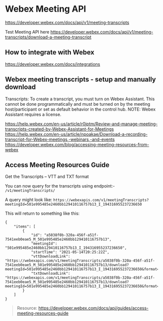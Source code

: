 # Webex Meeting API
https://developer.webex.com/docs/api/v1/meeting-transcripts

Test Meeting API here
https://developer.webex.com/docs/api/v1/meeting-transcripts/download-a-meeting-transcript

## How to integrate with Webex
https://developer.webex.com/docs/integrations

## Webex meeting transcripts - setup and manually download
Transcripts: To create a transcript, you must turn on Webex Assistant. This cannot be done programmatically and must be turned on by the meeting host/participant or set as default behavior in the control hub. NOTE: Webex Assistant requires a license.

https://help.webex.com/en-us/article/r0jptm/Review-and-manage-meeting-transcripts-created-by-Webex-Assistant-for-Meetings
https://help.webex.com/en-us/article/npoakae/Download-a-recording-transcript-for-Webex-meetings,-webinars,-and-events
https://developer.webex.com/blog/accessing-meeting-resources-from-webex

## Access Meeting Resources Guide

Get the Transcripts – VTT and TXT format

You can now query for the transcripts using endpoint:- `/v1/meetingTranscripts/`

A query might look like: `https://webexapis.com/v1/meetingTranscripts?meetingId=501e995485e2460bb129410116757b13_I_194316955237236650`

This will return to something like this:

```
{
    "items": [
        {
            "id": "a5038f0b-320a-456f-a51f-7541eeb0eae5_M_501e995485e2460bb129410116757b13",
            "meetingId": "501e995485e2460bb129410116757b13_I_194316955237236650",
            "startTime": "2021-05-14T20:25:22Z",
            "vttDownloadLink": "https://webexapis.com/v1/meetingTranscripts/a5038f0b-320a-456f-a51f-7541eeb0eae5_M_501e995485e2460bb129410116757b13/download?meetingId=501e995485e2460bb129410116757b13_I_194316955237236650&format=vtt",
            "txtDownloadLink": "https://webexapis.com/v1/meetingTranscripts/a5038f0b-320a-456f-a51f-7541eeb0eae5_M_501e995485e2460bb129410116757b13/download?meetingId=501e995485e2460bb129410116757b13_I_194316955237236650&format=txt"
        }
    ]
}
```

>Resource: https://developer.webex.com/docs/api/guides/access-meeting-resources-guide

